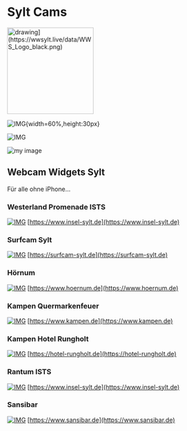 # Sylt Cams

<img src="[[drawing.jpg](https://wwsylt.live/data/WWS_Logo_black.png)" alt="drawing](https://wwsylt.live/data/WWS_Logo_black.png)" width="200"/>

![IMG](https://wwsylt.live/data/WWS_Logo_black.png){width=60%,height:30px}

![IMG](https://wwsylt.live/data/WWS_Logo_black.png#right)

![my image](/img/myImage.jpg#right)


## Webcam Widgets Sylt

Für alle ohne iPhone...

### Westerland Promenade ISTS
[![IMG](https://cdn.livespotting.com/vpu/4b7r3v86/xhn7c8l2.jpg)](https://player.livespotting.com/?alias=nn1xc3my&ch=LS_3f855)
[https://www.insel-sylt.de](https://www.insel-sylt.de)

### Surfcam Sylt
[![IMG](https://surfcam-sylt.de/preview.jpg)](https://surfcam-sylt.de)
[https://surfcam-sylt.de](https://surfcam-sylt.de)

### Hörnum
[![IMG](https://cdn.livespotting.com/vpu/bgh4pz4b/2ux5cw8z.jpg)](https://player.livespotting.tv/jwp.html?alias=PS_9c086)
[https://www.hoernum.de](https://www.hoernum.de)
 
### Kampen Quermarkenfeuer
[![IMG](https://wwsylt.live/data/CamOutofOrder.jpg)](https://wwsylt.live/data/CamOutofOrder.jpg)
[https://www.kampen.de](https://www.kampen.de)

### Kampen Hotel Rungholt
[![IMG](http://wtvpict.feratel.com/picture/37/3150.jpeg?design=noxdesign&dcsdesign=WTP_partner)](http://webtv.feratel.com/webtv/?design=v4&cam=3150&pg=5EB12424-7C2D-428A-BEFF-0C9140CD772F)
[https://hotel-rungholt.de](https://hotel-rungholt.de)


### Rantum ISTS
[![IMG](https://wwsylt.live/data/CamOutofOrder.jpg)](https://wwsylt.live/data/CamOutofOrder.jpg)
[https://www.insel-sylt.de](https://www.insel-sylt.de)

### Sansibar
[![IMG](https://cdn.livespotting.com/vpu/r70utrec/o3tazsiz.jpg)](https://player.livespotting.com/?alias=6nnbhf60&ch=o3tazsiz)
[https://www.sansibar.de](https://www.sansibar.de)
